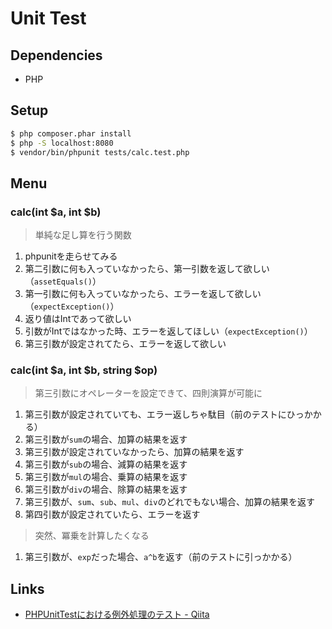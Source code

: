 # Unit Test

## Dependencies

- PHP

## Setup

```sh
$ php composer.phar install
$ php -S localhost:8080
$ vendor/bin/phpunit tests/calc.test.php
```

## Menu

### calc(int $a, int $b)

> 単純な足し算を行う関数

1. phpunitを走らせてみる
1. 第二引数に何も入っていなかったら、第一引数を返して欲しい（`assetEquals()`）
1. 第一引数に何も入っていなかったら、エラーを返して欲しい（`expectException()`）
1. 返り値はIntであって欲しい
1. 引数がIntではなかった時、エラーを返してほしい（`expectException()`）
1. 第三引数が設定されてたら、エラーを返して欲しい

### calc(int $a, int $b, string $op)

> 第三引数にオペレーターを設定できて、四則演算が可能に

1. 第三引数が設定されていても、エラー返しちゃ駄目（前のテストにひっかかる）
1. 第三引数が`sum`の場合、加算の結果を返す
1. 第三引数が設定されていなかったら、加算の結果を返す
1. 第三引数が`sub`の場合、減算の結果を返す
1. 第三引数が`mul`の場合、乗算の結果を返す
1. 第三引数が`div`の場合、除算の結果を返す
1. 第三引数が、`sum`、`sub`、`mul`、`div`のどれでもない場合、加算の結果を返す
1. 第四引数が設定されていたら、エラーを返す

> 突然、冪乗を計算したくなる

1. 第三引数が、`exp`だった場合、`a^b`を返す（前のテストに引っかかる）

## Links

- [PHPUnitTestにおける例外処理のテスト \- Qiita](http://qiita.com/cufh/items/7f0e8aa661ceb6949622)